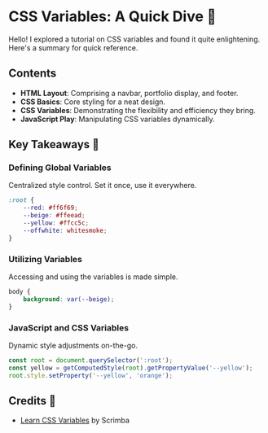 # CSS Variables: A Quick Dive 📘

Hello! I explored a tutorial on CSS variables and found it quite enlightening. Here's a summary for quick reference.

## Contents

- **HTML Layout**: Comprising a navbar, portfolio display, and footer.
- **CSS Basics**: Core styling for a neat design.
- **CSS Variables**: Demonstrating the flexibility and efficiency they bring.
- **JavaScript Play**: Manipulating CSS variables dynamically.

## Key Takeaways 📌

### Defining Global Variables
Centralized style control. Set it once, use it everywhere.
```css
:root {
    --red: #ff6f69;
    --beige: #ffeead;
    --yellow: #ffcc5c;
    --offwhite: whitesmoke;
}
```

### Utilizing Variables
Accessing and using the variables is made simple.
```css
body {
    background: var(--beige);
}
```

### JavaScript and CSS Variables
Dynamic style adjustments on-the-go.
```javascript
const root = document.querySelector(':root');
const yellow = getComputedStyle(root).getPropertyValue('--yellow');
root.style.setProperty('--yellow', 'orange');
```

## Credits 🙏

- [Learn CSS Variables](https://scrimba.com/learn/cssvariables) by Scrimba